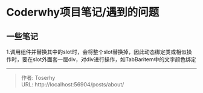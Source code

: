 # Coderwhy项目笔记/遇到的问题

## 一些笔记

1.调用组件并替换其中的slot时，会将整个slot替换掉，因此动态绑定类或相似操作时，要在slot外面套一层div，对div进行操作，如TabBaritem中的文字颜色绑定

---

> 作者: Toserhy  
> URL: http://localhost:56904/posts/about/  

